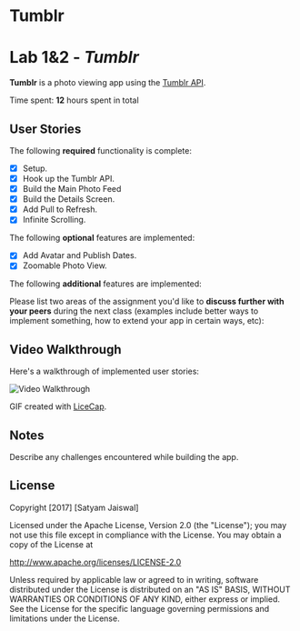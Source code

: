 # Tumblr

# Lab 1&2 - *Tumblr*

**Tumblr** is a photo viewing app using the [Tumblr API](https://api.tumblr.com).

Time spent: **12** hours spent in total

## User Stories

The following **required** functionality is complete:

- [x] Setup.
- [x] Hook up the Tumblr API.
- [x] Build the Main Photo Feed
- [x] Build the Details Screen.
- [x] Add Pull to Refresh.
- [x] Infinite Scrolling.

The following **optional** features are implemented:
- [x] Add Avatar and Publish Dates.
- [x] Zoomable Photo View.

The following **additional** features are implemented:

Please list two areas of the assignment you'd like to **discuss further with your peers** during the next class (examples include better ways to implement something, how to extend your app in certain ways, etc):

## Video Walkthrough 

Here's a walkthrough of implemented user stories:

<img src='http://i.imgur.com/13Djv07.gif' title='Video Walkthrough' width='' alt='Video Walkthrough' />

GIF created with [LiceCap](http://www.cockos.com/licecap/).

## Notes

Describe any challenges encountered while building the app.

## License

Copyright [2017] [Satyam Jaiswal]

Licensed under the Apache License, Version 2.0 (the "License");
you may not use this file except in compliance with the License.
You may obtain a copy of the License at

http://www.apache.org/licenses/LICENSE-2.0

Unless required by applicable law or agreed to in writing, software
distributed under the License is distributed on an "AS IS" BASIS,
WITHOUT WARRANTIES OR CONDITIONS OF ANY KIND, either express or implied.
See the License for the specific language governing permissions and
limitations under the License.

